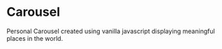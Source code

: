 # Carousel
Personal Carousel created using vanilla javascript displaying meaningful places in the world.
